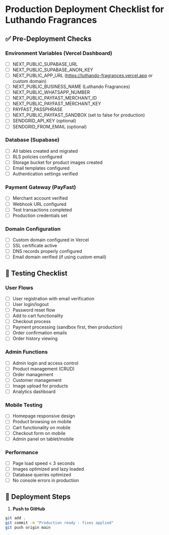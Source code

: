 # Production Deployment Checklist for Luthando Fragrances

## ✅ Pre-Deployment Checks

### Environment Variables (Vercel Dashboard)
- [ ] NEXT_PUBLIC_SUPABASE_URL
- [ ] NEXT_PUBLIC_SUPABASE_ANON_KEY
- [ ] NEXT_PUBLIC_APP_URL (https://luthando-fragrances.vercel.app or custom domain)
- [ ] NEXT_PUBLIC_BUSINESS_NAME (Luthando Fragrances)
- [ ] NEXT_PUBLIC_WHATSAPP_NUMBER
- [ ] NEXT_PUBLIC_PAYFAST_MERCHANT_ID
- [ ] NEXT_PUBLIC_PAYFAST_MERCHANT_KEY
- [ ] PAYFAST_PASSPHRASE
- [ ] NEXT_PUBLIC_PAYFAST_SANDBOX (set to false for production)
- [ ] SENDGRID_API_KEY (optional)
- [ ] SENDGRID_FROM_EMAIL (optional)

### Database (Supabase)
- [ ] All tables created and migrated
- [ ] RLS policies configured
- [ ] Storage bucket for product images created
- [ ] Email templates configured
- [ ] Authentication settings verified

### Payment Gateway (PayFast)
- [ ] Merchant account verified
- [ ] Webhook URL configured
- [ ] Test transactions completed
- [ ] Production credentials set

### Domain Configuration
- [ ] Custom domain configured in Vercel
- [ ] SSL certificate active
- [ ] DNS records properly configured
- [ ] Email domain verified (if using custom email)

## 🧪 Testing Checklist

### User Flows
- [ ] User registration with email verification
- [ ] User login/logout
- [ ] Password reset flow
- [ ] Add to cart functionality
- [ ] Checkout process
- [ ] Payment processing (sandbox first, then production)
- [ ] Order confirmation emails
- [ ] Order history viewing

### Admin Functions
- [ ] Admin login and access control
- [ ] Product management (CRUD)
- [ ] Order management
- [ ] Customer management
- [ ] Image upload for products
- [ ] Analytics dashboard

### Mobile Testing
- [ ] Homepage responsive design
- [ ] Product browsing on mobile
- [ ] Cart functionality on mobile
- [ ] Checkout form on mobile
- [ ] Admin panel on tablet/mobile

### Performance
- [ ] Page load speed < 3 seconds
- [ ] Images optimized and lazy loaded
- [ ] Database queries optimized
- [ ] No console errors in production

## 🚀 Deployment Steps

1. **Push to GitHub**
  ```bash
  git add .
  git commit -m "Production ready - fixes applied"
  git push origin main
